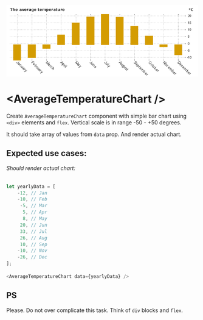 ![](weather-statistic.png)

# \<AverageTemperatureChart />

Create `AverageTemperatureChart` component with simple bar chart using `<div>` elements and `flex`. Vertical scale is in range -50 - +50 degrees.

It should take array of values from `data` prop. And render actual chart.

## Expected use cases:

*Should render actual chart:*
```javascript

let yearlyData = [
    -12, // Jan
    -10, // Feb
     -5, // Mar
      5, // Apr
      8, // May
     20, // Jun
     33, // Jul
     26, // Aug
     10, // Sep
    -10, // Nov
    -26, // Dec
];

<AverageTemperatureChart data={yearlyData} />
```


## PS

Please. Do not over complicate this task. Think of `div` blocks and `flex`.
